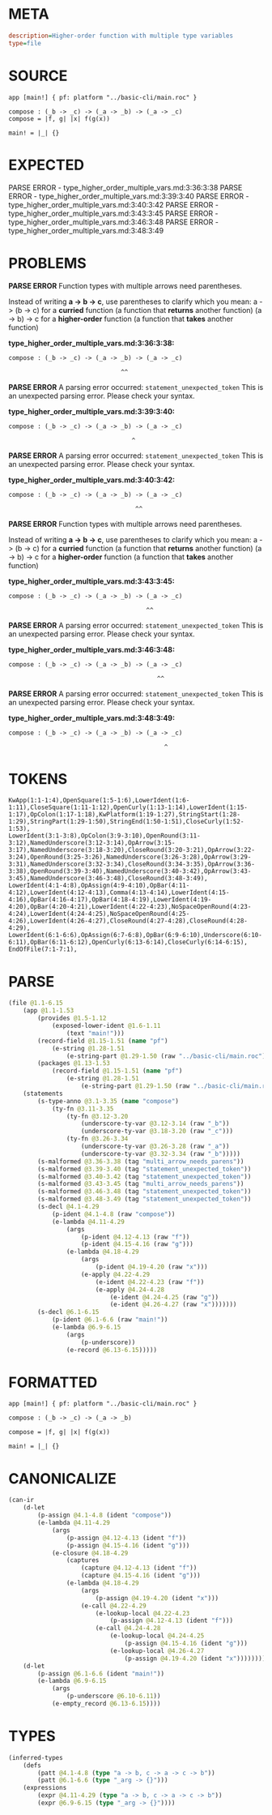 # META
~~~ini
description=Higher-order function with multiple type variables
type=file
~~~
# SOURCE
~~~roc
app [main!] { pf: platform "../basic-cli/main.roc" }

compose : (_b -> _c) -> (_a -> _b) -> (_a -> _c)
compose = |f, g| |x| f(g(x))

main! = |_| {}
~~~
# EXPECTED
PARSE ERROR - type_higher_order_multiple_vars.md:3:36:3:38
PARSE ERROR - type_higher_order_multiple_vars.md:3:39:3:40
PARSE ERROR - type_higher_order_multiple_vars.md:3:40:3:42
PARSE ERROR - type_higher_order_multiple_vars.md:3:43:3:45
PARSE ERROR - type_higher_order_multiple_vars.md:3:46:3:48
PARSE ERROR - type_higher_order_multiple_vars.md:3:48:3:49
# PROBLEMS
**PARSE ERROR**
Function types with multiple arrows need parentheses.

Instead of writing **a -> b -> c**, use parentheses to clarify which you mean:
        a -> (b -> c) for a **curried** function (a function that **returns** another function)
        (a -> b) -> c for a **higher-order** function (a function that **takes** another function)

**type_higher_order_multiple_vars.md:3:36:3:38:**
```roc
compose : (_b -> _c) -> (_a -> _b) -> (_a -> _c)
```
                                   ^^


**PARSE ERROR**
A parsing error occurred: `statement_unexpected_token`
This is an unexpected parsing error. Please check your syntax.

**type_higher_order_multiple_vars.md:3:39:3:40:**
```roc
compose : (_b -> _c) -> (_a -> _b) -> (_a -> _c)
```
                                      ^


**PARSE ERROR**
A parsing error occurred: `statement_unexpected_token`
This is an unexpected parsing error. Please check your syntax.

**type_higher_order_multiple_vars.md:3:40:3:42:**
```roc
compose : (_b -> _c) -> (_a -> _b) -> (_a -> _c)
```
                                       ^^


**PARSE ERROR**
Function types with multiple arrows need parentheses.

Instead of writing **a -> b -> c**, use parentheses to clarify which you mean:
        a -> (b -> c) for a **curried** function (a function that **returns** another function)
        (a -> b) -> c for a **higher-order** function (a function that **takes** another function)

**type_higher_order_multiple_vars.md:3:43:3:45:**
```roc
compose : (_b -> _c) -> (_a -> _b) -> (_a -> _c)
```
                                          ^^


**PARSE ERROR**
A parsing error occurred: `statement_unexpected_token`
This is an unexpected parsing error. Please check your syntax.

**type_higher_order_multiple_vars.md:3:46:3:48:**
```roc
compose : (_b -> _c) -> (_a -> _b) -> (_a -> _c)
```
                                             ^^


**PARSE ERROR**
A parsing error occurred: `statement_unexpected_token`
This is an unexpected parsing error. Please check your syntax.

**type_higher_order_multiple_vars.md:3:48:3:49:**
```roc
compose : (_b -> _c) -> (_a -> _b) -> (_a -> _c)
```
                                               ^


# TOKENS
~~~zig
KwApp(1:1-1:4),OpenSquare(1:5-1:6),LowerIdent(1:6-1:11),CloseSquare(1:11-1:12),OpenCurly(1:13-1:14),LowerIdent(1:15-1:17),OpColon(1:17-1:18),KwPlatform(1:19-1:27),StringStart(1:28-1:29),StringPart(1:29-1:50),StringEnd(1:50-1:51),CloseCurly(1:52-1:53),
LowerIdent(3:1-3:8),OpColon(3:9-3:10),OpenRound(3:11-3:12),NamedUnderscore(3:12-3:14),OpArrow(3:15-3:17),NamedUnderscore(3:18-3:20),CloseRound(3:20-3:21),OpArrow(3:22-3:24),OpenRound(3:25-3:26),NamedUnderscore(3:26-3:28),OpArrow(3:29-3:31),NamedUnderscore(3:32-3:34),CloseRound(3:34-3:35),OpArrow(3:36-3:38),OpenRound(3:39-3:40),NamedUnderscore(3:40-3:42),OpArrow(3:43-3:45),NamedUnderscore(3:46-3:48),CloseRound(3:48-3:49),
LowerIdent(4:1-4:8),OpAssign(4:9-4:10),OpBar(4:11-4:12),LowerIdent(4:12-4:13),Comma(4:13-4:14),LowerIdent(4:15-4:16),OpBar(4:16-4:17),OpBar(4:18-4:19),LowerIdent(4:19-4:20),OpBar(4:20-4:21),LowerIdent(4:22-4:23),NoSpaceOpenRound(4:23-4:24),LowerIdent(4:24-4:25),NoSpaceOpenRound(4:25-4:26),LowerIdent(4:26-4:27),CloseRound(4:27-4:28),CloseRound(4:28-4:29),
LowerIdent(6:1-6:6),OpAssign(6:7-6:8),OpBar(6:9-6:10),Underscore(6:10-6:11),OpBar(6:11-6:12),OpenCurly(6:13-6:14),CloseCurly(6:14-6:15),
EndOfFile(7:1-7:1),
~~~
# PARSE
~~~clojure
(file @1.1-6.15
	(app @1.1-1.53
		(provides @1.5-1.12
			(exposed-lower-ident @1.6-1.11
				(text "main!")))
		(record-field @1.15-1.51 (name "pf")
			(e-string @1.28-1.51
				(e-string-part @1.29-1.50 (raw "../basic-cli/main.roc"))))
		(packages @1.13-1.53
			(record-field @1.15-1.51 (name "pf")
				(e-string @1.28-1.51
					(e-string-part @1.29-1.50 (raw "../basic-cli/main.roc"))))))
	(statements
		(s-type-anno @3.1-3.35 (name "compose")
			(ty-fn @3.11-3.35
				(ty-fn @3.12-3.20
					(underscore-ty-var @3.12-3.14 (raw "_b"))
					(underscore-ty-var @3.18-3.20 (raw "_c")))
				(ty-fn @3.26-3.34
					(underscore-ty-var @3.26-3.28 (raw "_a"))
					(underscore-ty-var @3.32-3.34 (raw "_b")))))
		(s-malformed @3.36-3.38 (tag "multi_arrow_needs_parens"))
		(s-malformed @3.39-3.40 (tag "statement_unexpected_token"))
		(s-malformed @3.40-3.42 (tag "statement_unexpected_token"))
		(s-malformed @3.43-3.45 (tag "multi_arrow_needs_parens"))
		(s-malformed @3.46-3.48 (tag "statement_unexpected_token"))
		(s-malformed @3.48-3.49 (tag "statement_unexpected_token"))
		(s-decl @4.1-4.29
			(p-ident @4.1-4.8 (raw "compose"))
			(e-lambda @4.11-4.29
				(args
					(p-ident @4.12-4.13 (raw "f"))
					(p-ident @4.15-4.16 (raw "g")))
				(e-lambda @4.18-4.29
					(args
						(p-ident @4.19-4.20 (raw "x")))
					(e-apply @4.22-4.29
						(e-ident @4.22-4.23 (raw "f"))
						(e-apply @4.24-4.28
							(e-ident @4.24-4.25 (raw "g"))
							(e-ident @4.26-4.27 (raw "x")))))))
		(s-decl @6.1-6.15
			(p-ident @6.1-6.6 (raw "main!"))
			(e-lambda @6.9-6.15
				(args
					(p-underscore))
				(e-record @6.13-6.15)))))
~~~
# FORMATTED
~~~roc
app [main!] { pf: platform "../basic-cli/main.roc" }

compose : (_b -> _c) -> (_a -> _b)

compose = |f, g| |x| f(g(x))

main! = |_| {}
~~~
# CANONICALIZE
~~~clojure
(can-ir
	(d-let
		(p-assign @4.1-4.8 (ident "compose"))
		(e-lambda @4.11-4.29
			(args
				(p-assign @4.12-4.13 (ident "f"))
				(p-assign @4.15-4.16 (ident "g")))
			(e-closure @4.18-4.29
				(captures
					(capture @4.12-4.13 (ident "f"))
					(capture @4.15-4.16 (ident "g")))
				(e-lambda @4.18-4.29
					(args
						(p-assign @4.19-4.20 (ident "x")))
					(e-call @4.22-4.29
						(e-lookup-local @4.22-4.23
							(p-assign @4.12-4.13 (ident "f")))
						(e-call @4.24-4.28
							(e-lookup-local @4.24-4.25
								(p-assign @4.15-4.16 (ident "g")))
							(e-lookup-local @4.26-4.27
								(p-assign @4.19-4.20 (ident "x")))))))))
	(d-let
		(p-assign @6.1-6.6 (ident "main!"))
		(e-lambda @6.9-6.15
			(args
				(p-underscore @6.10-6.11))
			(e-empty_record @6.13-6.15))))
~~~
# TYPES
~~~clojure
(inferred-types
	(defs
		(patt @4.1-4.8 (type "a -> b, c -> a -> c -> b"))
		(patt @6.1-6.6 (type "_arg -> {}")))
	(expressions
		(expr @4.11-4.29 (type "a -> b, c -> a -> c -> b"))
		(expr @6.9-6.15 (type "_arg -> {}"))))
~~~
